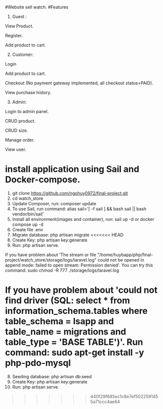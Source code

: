 #Website sell watch.
#Features
1. Guest :

  View Product.
  
  Register.
  
  Add product to cart.
  
 2. Customer:
  
  Login 

  Add product to cart.
  
  Checkout (No payment gateway implemented, all checkout status=PAID).
  
  View purchase history.
  
  3. Admin:
  
  Login to admin panel.

  CRUD product.
  
  CRUD size.
  
  Manage order.
  
  View user.
  
# install application using Sail and Docker-compose.

1. git clone https://github.com/ngohuy0972/final-project.git
2. cd watch_store
3. Update Composer, run: composer update
4. To use Sail, run command: alias sail='[ -f sail ] && bash sail || bash vendor/bin/sail'
5. Install all environment(images and container), run: sail up -d or docker compose up -d
6. Create file .env
7. Migrate database: php artisan migrate
<<<<<<< HEAD
8. Create Key: php artisan key:generate
9. Run: php artisan serve.


If you have problem about 'The stream or file "/home/huybapp/php/final-project/watch_store/storage/logs/laravel.log" could not be opened in append mode: failed to open stream: Permission denied'. You can try this command: sudo chmod -R 777 ./storage/logs/laravel.log

If you have problem about 'could not find driver (SQL: select * from information_schema.tables where table_schema = lsapp and table_name = migrations and table_type = 'BASE TABLE')'. Run command: sudo apt-get install -y php-pdo-mysql
=======
8. Seeding database: php artisan db:seed
9. Create Key: php artisan key:generate
10. Run: php artisan serve.
>>>>>>> 440f29f685ec1c8e7ef5022591455a71ccc4ae64
